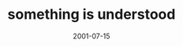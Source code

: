 ---
layout: base.njk
title : 'something is understood' 
view_title : 'something is understood' 
year : '2001' 
date : '2001-07-15' 
img_file : '/drawing/somethingsiunder.png' 
html_file : 'somethingisunder' 
next_html : 'stupidplanet.html' 
year_order : '150' 
permalink : "title/{{html_file}}.html"
---